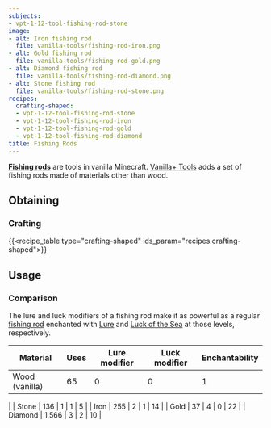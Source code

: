 ```yaml
---
subjects:
- vpt-1-12-tool-fishing-rod-stone
image:
- alt: Iron fishing rod
  file: vanilla-tools/fishing-rod-iron.png
- alt: Gold fishing rod
  file: vanilla-tools/fishing-rod-gold.png
- alt: Diamond fishing rod
  file: vanilla-tools/fishing-rod-diamond.png
- alt: Stone fishing rod
  file: vanilla-tools/fishing-rod-stone.png
recipes:
  crafting-shaped:
  - vpt-1-12-tool-fishing-rod-stone
  - vpt-1-12-tool-fishing-rod-iron
  - vpt-1-12-tool-fishing-rod-gold
  - vpt-1-12-tool-fishing-rod-diamond
title: Fishing Rods
---
```


**[Fishing rods](https://minecraft.gamepedia.com/Fishing_Rod)** are tools in
vanilla Minecraft. [Vanilla+ Tools](../) adds a set of
fishing rods made of materials other than wood.


Obtaining
---------

### Crafting
{{<recipe_table type="crafting-shaped" ids_param="recipes.crafting-shaped">}}


Usage
-----

### Comparison
The lure and luck modifiers of a fishing rod make it as powerful as a regular
[fishing rod](https://minecraft.gamepedia.com/Fishing_Rod) enchanted with
[Lure](https://minecraft.gamepedia.com/Lure) and [Luck of the
Sea](https://minecraft.gamepedia.com/Luck_of_the_Sea) at those levels,
respectively.

<!---
uses = mat.maxUses + 5
lureModifier = round(mat.efficiency / 3)
luckModifier = round(mat.harvestLevel / 2)
--->



| Material | Uses | Lure modifier | Luck modifier | Enchantability |
|---|---|---|---|---|
| Wood (vanilla) | 65 | 0 | 0 | 1 |
|
| Stone | 136 | 1 | 1 | 5 |
| Iron | 255 | 2 | 1 | 14 |
| Gold | 37 | 4 | 0 | 22 |
| Diamond | 1,566 | 3 | 2 | 10 |



